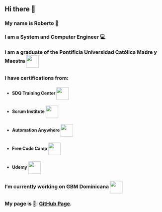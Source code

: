 ## Hi there 👋

### My name is Roberto 📛

### I am a System and Computer Engineer 💻

### I am a graduate of the Pontificia Universidad Católica Madre y Maestra <img style="height:40px; vertical-align: middle;" src="https://upload.wikimedia.org/wikipedia/commons/thumb/2/25/EscudoPucmm.gif/800px-EscudoPucmm.gif">

### I have certifications from:

* #### SDQ Training Center <img style="height:40px; vertical-align: middle;" src="https://media.licdn.com/dms/image/C4E0BAQFm04bZsiHGBg/company-logo_200_200/0/1579107331432?e=2147483647&v=beta&t=14-TMISkjBEaYiG7RA8hsRg6QdYj8akST8l6g8zQBLQ">

* #### Scrum Institute <img style="height:40px; vertical-align: middle;" src="https://www.scrum-institute.org/images2/scrum_institute_logo.png">

* #### Automation Anywhere <img style="height:40px; vertical-align: middle;" src="https://www.automationanywhere.com/sites/default/files/images/default-images/logo-aa-new.svg">

* #### Free Code Camp <img style="height:40px; vertical-align: middle;" src="https://d33wubrfki0l68.cloudfront.net/bbfa33a202e8612d49b6c1ed05c1fdd8e4001566/bbdd1/img/fcc_secondary_small.svg">

* #### Udemy <img style="height:40px; vertical-align: middle;" src="https://w7.pngwing.com/pngs/306/302/png-transparent-udemy-hd-logo-thumbnail.png">

### I’m currently working on GBM Dominicana <img style="height:40px; vertical-align: middle;" src="https://www.gbm.net/wp-content/themes/baum-child/assets/images/logo-default.svg">

### My page is 📝: [GitHub Page](https://robertokepp.github.io).
